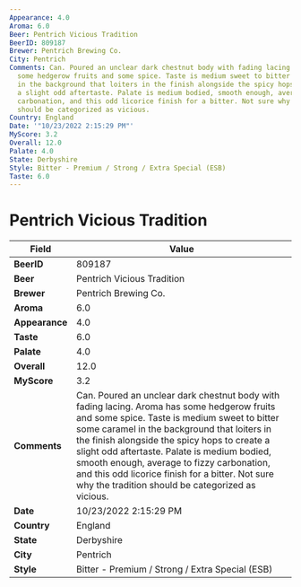 ```yaml
---
Appearance: 4.0
Aroma: 6.0
Beer: Pentrich Vicious Tradition
BeerID: 809187
Brewer: Pentrich Brewing Co.
City: Pentrich
Comments: Can. Poured an unclear dark chestnut body with fading lacing. Aroma has
  some hedgerow fruits and some spice. Taste is medium sweet to bitter some caramel
  in the background that loiters in the finish alongside the spicy hops to create
  a slight odd aftertaste. Palate is medium bodied, smooth enough, average to fizzy
  carbonation, and this odd licorice finish for a bitter. Not sure why the tradition
  should be categorized as vicious.
Country: England
Date: '"10/23/2022 2:15:29 PM"'
MyScore: 3.2
Overall: 12.0
Palate: 4.0
State: Derbyshire
Style: Bitter - Premium / Strong / Extra Special (ESB)
Taste: 6.0
---
```


# Pentrich Vicious Tradition

| Field         | Value |
|---------------|-------|
| **BeerID** | 809187 |
| **Beer** | Pentrich Vicious Tradition |
| **Brewer** | Pentrich Brewing Co. |
| **Aroma** | 6.0 |
| **Appearance** | 4.0 |
| **Taste** | 6.0 |
| **Palate** | 4.0 |
| **Overall** | 12.0 |
| **MyScore** | 3.2 |
| **Comments** | Can. Poured an unclear dark chestnut body with fading lacing. Aroma has some hedgerow fruits and some spice. Taste is medium sweet to bitter some caramel in the background that loiters in the finish alongside the spicy hops to create a slight odd aftertaste. Palate is medium bodied, smooth enough, average to fizzy carbonation, and this odd licorice finish for a bitter. Not sure why the tradition should be categorized as vicious. |
| **Date** | 10/23/2022 2:15:29 PM |
| **Country** | England |
| **State** | Derbyshire |
| **City** | Pentrich |
| **Style** | Bitter - Premium / Strong / Extra Special (ESB) |
